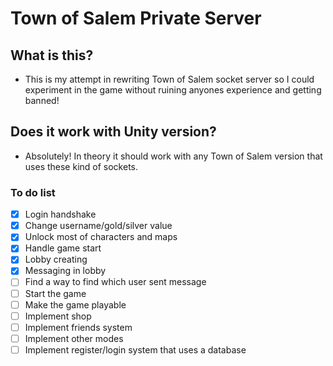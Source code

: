 # Town of Salem Private Server

## What is this?
  - This is my attempt in rewriting Town of Salem socket server so I could experiment in the game without ruining anyones experience and getting banned!
  
## Does it work with Unity version?
  - Absolutely! In theory it should work with any Town of Salem version that uses these kind of sockets.
  
### To do list

- [x] Login handshake
- [x] Change username/gold/silver value
- [x] Unlock most of characters and maps
- [x] Handle game start
- [x] Lobby creating
- [x] Messaging in lobby 
- [ ] Find a way to find which user sent message
- [ ] Start the game
- [ ] Make the game playable
- [ ] Implement shop
- [ ] Implement friends system
- [ ] Implement other modes
- [ ] Implement register/login system that uses a database
